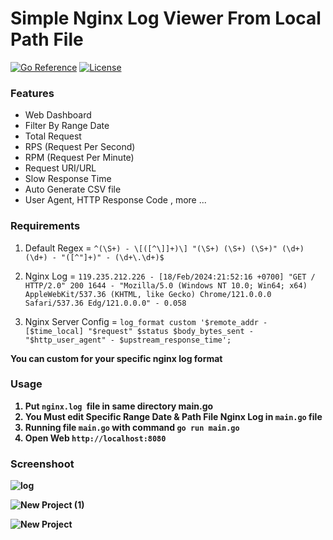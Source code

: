 Simple Nginx Log Viewer From Local Path File
======================================

[![Go Reference](https://pkg.go.dev/badge/github.com/your-username/your-app.svg)](https://pkg.go.dev/github.com/your-username/your-app)
[![License](https://img.shields.io/badge/License-MIT-blue.svg)](https://opensource.org/licenses/MIT)

### Features
- Web Dashboard
- Filter By Range Date
- Total Request
- RPS (Request Per Second)
- RPM (Request Per Minute)
- Request URI/URL
- Slow Response Time
- Auto Generate CSV file
- User Agent, HTTP Response Code , more ...


### Requirements 

1. Default Regex = ``^(\S+) - \[([^\]]+)\] "(\S+) (\S+) (\S+)" (\d+) (\d+) - "([^"]+)" - (\d+\.\d+)$``

2. Nginx Log  = `119.235.212.226 - [18/Feb/2024:21:52:16 +0700] "GET / HTTP/2.0" 200 1644 - "Mozilla/5.0 (Windows NT 10.0; Win64; x64) AppleWebKit/537.36 (KHTML, like Gecko) Chrome/121.0.0.0 Safari/537.36 Edg/121.0.0.0" - 0.058`

3. Nginx Server Config = 
`
        log_format custom '$remote_addr - [$time_local] "$request" $status $body_bytes_sent - "$http_user_agent" - $upstream_response_time';
`

<b> You can custom for your specific nginx log format <b>


### Usage
1. Put `nginx.log `file in same directory main.go
2. You Must edit Specific Range Date & Path File Nginx Log in `main.go` file
3. Running file `main.go` with command `go run main.go`
4. Open Web `http://localhost:8080`

### Screenshoot
![log](https://github.com/lianmafutra/Simple-Nginx-Log-Viewer-with-Go/assets/15800599/c6e8f244-43ae-4004-ae30-9da8dcb55382)

![New Project (1)](https://github.com/lianmafutra/Simple-Nginx-Log-Viewer-with-Go/assets/15800599/cb5e9b42-fc62-451a-b073-5025c1ba5294)

![New Project](https://github.com/lianmafutra/Simple-Nginx-Log-Viewer-with-Go/assets/15800599/35c9c9b1-c9a7-4f2e-9878-64f5a92e66d0)
